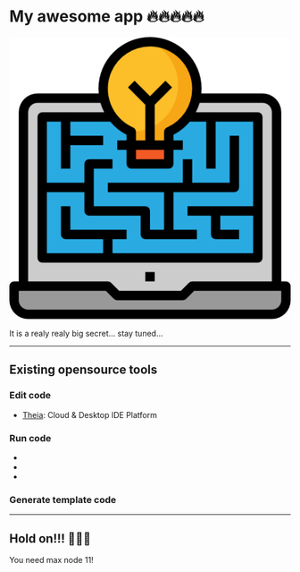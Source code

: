 # My awesome app 🔥🔥🔥🔥🔥


![](assets/icons/png/web-development.png)

It is a realy realy big secret... stay tuned...


---

## Existing opensource tools

### Edit code

- [Theia](https://theia-ide.org/): Cloud & Desktop IDE Platform

### Run code

- []()
- []()
- []()

### Generate template code


--- 

## Hold on!!! 🛑🛑🛑

You need max node 11!

